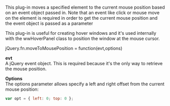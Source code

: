 ﻿This plug-in moves a specified element to the current mouse position based on an event object passed in. Note that an event like click or mouse move on the element is required in order to get the current mouse position and the event object is passed as a parameterThis plug-in is useful for creating hover windows and it's used internally with the wwHoverPanel class to position the window at the mouse cursor.<div class="syntaxbox">jQuery.fn.moveToMousePosition = function(evt,options)</div>**evt**  A jQuery event object. This is required because it's the only way to retrieve the mouse position.**Options**  The options parameter allows specify a left and right offset from the current mouse position:```javascriptvar opt = { left: 0; top: 0 };```
